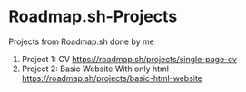 # Roadmap.sh-Projects
Projects from Roadmap.sh done by me
1. Project 1: CV https://roadmap.sh/projects/single-page-cv
2. Project 2: Basic Website With only html https://roadmap.sh/projects/basic-html-website
